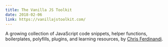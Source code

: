 ```yaml
---
title: The Vanilla JS Toolkit
date: 2018-02-06
link: https://vanillajstoolkit.com/
---
```

A growing collection of JavaScript code snippets, helper functions, boilerplates, polyfills, plugins, and learning resources, by [Chris Ferdinandi](https://gomakethings.com/).
